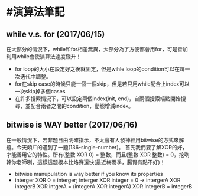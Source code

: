 #演算法筆記
===========

## while v.s. for (2017/06/15)

在大部分的情況下，while和for相差無異，大部分為了方便都會用for，可是善加利用while會使演算法速度飛升！
- for loop的大小在設定好之後就固定，但是wihle loop的condition可以在每一次迭代中調整。
- for在skip case的時候只能一個一個skip，但是若只用while配合上index可以一次skip掉多個cases
- 在許多搜索情況下，可以設定兩個index(init, end)，自兩個搜索端點開始搜尋，並配合兩者之間的condition，動態增減index。

## bitwise is WAY better (2017/06/16)
在一般情況下，若非題目由明確指示，不太會有人發神經用bitwise的方式來解題。今天頗ㄏ的遇到了一題(136-single-number)。
首先我們要了解XOR的好，才能善用它的特性。所有(整數 XOR 0) = 整數，而且(整數 XOR 整數) = 0，挖咧幹你老師咧，這樣這題根本比烙賽還快(最近梅雨季，腸胃有點不好)！
- bitwise manupulation is way better if you know its properties
- interger XOR 0 = interger; interger XOR integer = 0 -> intergerA XOR integerB XOR intgerA = (integerA XOR integerA) XOR integerB = integerB